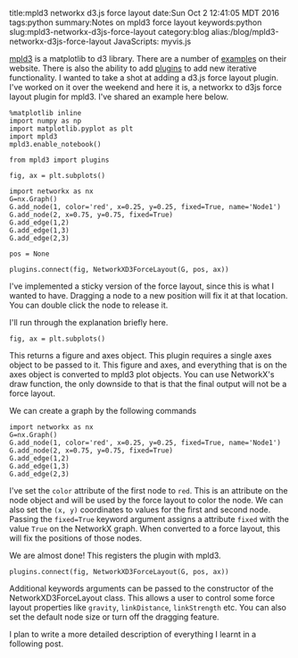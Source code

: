 title:mpld3 networkx d3.js force layout
date:Sun Oct  2 12:41:05 MDT 2016
tags:python
summary:Notes on mpld3 force layout
keywords:python
slug:mpld3-networkx-d3js-force-layout
category:blog
alias:/blog/mpld3-networkx-d3js-force-layout
JavaScripts: myvis.js

[mpld3](http://mpld3.github.io/) is a matplotlib to d3 library. There are a number of [examples](http://mpld3.github.io/examples/) on their website.
There is also the ability to add [plugins](http://mpld3.github.io/_downloads/custom_plugins.html) to add new iterative functionality. I wanted to take a shot at adding a d3.js force layout plugin. I've worked on it over the weekend and here it is, a networkx to d3js force layout plugin for mpld3. I've shared an example here below.

```
%matplotlib inline
import numpy as np
import matplotlib.pyplot as plt
import mpld3
mpld3.enable_notebook()

from mpld3 import plugins

fig, ax = plt.subplots()

import networkx as nx
G=nx.Graph()
G.add_node(1, color='red', x=0.25, y=0.25, fixed=True, name='Node1')
G.add_node(2, x=0.75, y=0.75, fixed=True)
G.add_edge(1,2)
G.add_edge(1,3)
G.add_edge(2,3)

pos = None

plugins.connect(fig, NetworkXD3ForceLayout(G, pos, ax))
```

<div id="fig_el6303944499107368844826201"></div>

I've implemented a sticky version of the force layout, since this is what I wanted to have.
Dragging a node to a new position will fix it at that location.
You can double click the node to release it.

I'll run through the explanation briefly here.

```
fig, ax = plt.subplots()
```

This returns a figure and axes object. This plugin requires a single axes object to be passed to it.
This figure and axes, and everything that is on the axes object is converted to mpld3 plot objects.
You can use NetworkX's draw function, the only downside to that is that the final output will not be a force layout.

We can create a graph by the following commands

```
import networkx as nx
G=nx.Graph()
G.add_node(1, color='red', x=0.25, y=0.25, fixed=True, name='Node1')
G.add_node(2, x=0.75, y=0.75, fixed=True)
G.add_edge(1,2)
G.add_edge(1,3)
G.add_edge(2,3)
```

I've set the `color` attribute of the first node to `red`.
This is an attribute on the node object and will be used by the force layout to color the node.
We can also set the `(x, y)` coordinates to values for the first and second node.
Passing the `fixed=True` keyword argument assigns a attribute `fixed` with the value `True` on the NetworkX graph.
When converted to a force layout, this will fix the positions of those nodes.

We are almost done! This registers the plugin with mpld3.

```
plugins.connect(fig, NetworkXD3ForceLayout(G, pos, ax))
```

Additional keywords arguments can be passed to the constructor of the NetworkXD3ForceLayout class.
This allows a user to control some force layout properties like `gravity`, `linkDistance`, `linkStrength` etc.
You can also set the default node size or turn off the dragging feature.

I plan to write a more detailed description of everything I learnt in a following post.
